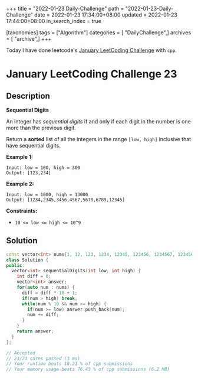 +++
title = "2022-01-23 Daily-Challenge"
path = "2022-01-23-Daily-Challenge"
date = 2022-01-23 17:34:00+08:00
updated = 2022-01-23 17:44:00+08:00
in_search_index = true

[taxonomies]
tags = ["Algorithm"]
categories = [ "DailyChallenge",]
archives = [ "archive",]
+++

Today I have done leetcode's [January LeetCoding Challenge](https://leetcode.com/problems/sequential-digits/) with `cpp`.

<!-- more -->

# January LeetCoding Challenge 23

## Description

**Sequential Digits**

An integer has *sequential digits* if and only if each digit in the number is one more than the previous digit.

Return a **sorted** list of all the integers in the range `[low, high]` inclusive that have sequential digits.

 

**Example 1:**

```
Input: low = 100, high = 300
Output: [123,234]
```

**Example 2:**

```
Input: low = 1000, high = 13000
Output: [1234,2345,3456,4567,5678,6789,12345]
```

 

**Constraints:**

- `10 <= low <= high <= 10^9`

## Solution

``` cpp
const vector<int> nums{1, 12, 123, 1234, 12345, 123456, 1234567, 12345678, 123456789};
class Solution {
public:
  vector<int> sequentialDigits(int low, int high) {
    int diff = 0;
    vector<int> answer;
    for(auto num : nums) {
      diff = diff * 10 + 1;
      if(num > high) break;
      while(num % 10 && num <= high) {
        if(num >= low) answer.push_back(num);
        num += diff;
      }
    }
    return answer;
  }
};

// Accepted
// 23/23 cases passed (3 ms)
// Your runtime beats 18.21 % of cpp submissions
// Your memory usage beats 76.43 % of cpp submissions (6.2 MB)
```
